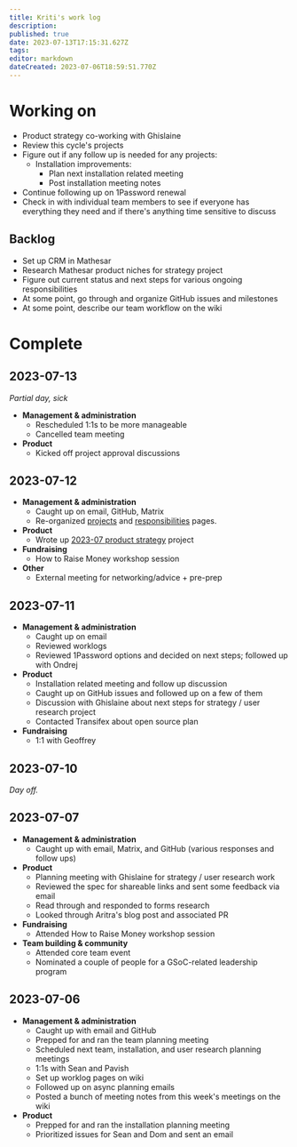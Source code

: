 ```yaml
---
title: Kriti's work log
description: 
published: true
date: 2023-07-13T17:15:31.627Z
tags: 
editor: markdown
dateCreated: 2023-07-06T18:59:51.770Z
---
```


# Working on
- Product strategy co-working with Ghislaine
- Review this cycle's projects 
- Figure out if any follow up is needed for any projects:
	- Installation improvements:
		- Plan next installation related meeting
		- Post installation meeting notes
- Continue following up on 1Password renewal
- Check in with individual team members to see if everyone has everything they need and if there's anything time sensitive to discuss

## Backlog
- Set up CRM in Mathesar
- Research Mathesar product niches for strategy project
- Figure out current status and next steps for various ongoing responsibilities
- At some point, go through and organize GitHub issues and milestones
- At some point, describe our team workflow on the wiki

# Complete

## 2023-07-13
*Partial day, sick*
- **Management & administration**
  - Rescheduled 1:1s to be more manageable
  - Cancelled team meeting
- **Product**
  - Kicked off project approval discussions
  
## 2023-07-12
- **Management & administration**
  - Caught up on email, GitHub, Matrix
  - Re-organized [projects](/en/projects) and [responsibilities](/en/team/responsibilities) pages.
- **Product**
	- Wrote up [2023-07 product strategy](/en/projects/2023-07-product-strategy) project
- **Fundraising**
  - How to Raise Money workshop session
- **Other**
	- External meeting for networking/advice + pre-prep

## 2023-07-11
- **Management & administration**
  - Caught up on email
  - Reviewed worklogs
  - Reviewed 1Password options and decided on next steps; followed up with Ondrej
- **Product**
  - Installation related meeting and follow up discussion
  - Caught up on GitHub issues and followed up on a few of them
  - Discussion with Ghislaine about next steps for strategy / user research project
  - Contacted Transifex about open source plan
- **Fundraising**
  - 1:1 with Geoffrey

## 2023-07-10
*Day off.*

## 2023-07-07
- **Management & administration**
  - Caught up with email, Matrix, and GitHub (various responses and follow ups)
- **Product**
  - Planning meeting with Ghislaine for strategy / user research work 
  - Reviewed the spec for shareable links and sent some feedback via email
  - Read through and responded to forms research
  - Looked through Aritra's blog post and associated PR
- **Fundraising**
  - Attended How to Raise Money workshop session
- **Team building & community**
  - Attended core team event
  - Nominated a couple of people for a GSoC-related leadership program

## 2023-07-06
- **Management & administration**
  - Caught up with email and GitHub
  - Prepped for and ran the team planning meeting
  - Scheduled next team, installation, and user research planning meetings
  - 1:1s with Sean and Pavish
  - Set up worklog pages on wiki
  - Followed up on async planning emails
  - Posted a bunch of meeting notes from this week's meetings on the wiki
- **Product**
  - Prepped for and ran the installation planning meeting
  - Prioritized issues for Sean and Dom and sent an email

